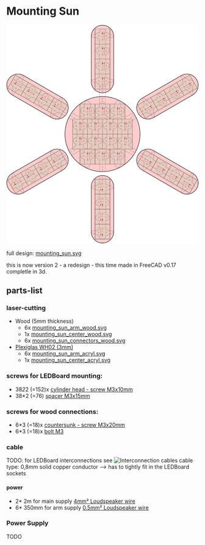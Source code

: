 <!--lint disable list-item-indent-->

# Mounting Sun

![Mounting Sun](mounting_sun/mounting_sun.svg)

full design: [mounting_sun.svg](mounting_sun/mounting_sun.step)

this is now version 2 - a redesign - this time made in FreeCAD v0.17 completle in 3d.

## parts-list

### laser-cutting
- Wood (5mm thickness)
  - 6x [mounting_sun_arm_wood.svg](mounting_sun/mounting_sun_arm_wood.svg)
  - 1x [mounting_sun_center_wood.svg](mounting_sun/mounting_sun_center_wood.svg)
  - 6x [mounting_sun_connectors_wood.svg](mounting_sun/mounting_sun_connectors_wood.svg)
- [Plexiglas WH02 (3mm)](https://www.plexiglas-shop.com/DE/de/einseitig-satiniert-d3k0ydk22v3/plexiglas-satinice-weiss-wh02-sc-1jmuadz2jyj~p.html?know=search%3AWH02)
  - 6x [mounting_sun_arm_acryl.svg](mounting_sun/mounting_sun_arm_acryl.svg)
  - 1x [mounting_sun_center_acryl.svg](mounting_sun/mounting_sun_center_acryl.svg)

### screws for LEDBoard mounting:
- 38*2*2 (=152)x [cylinder head - screw M3x10mm](https://www.wegertseder.com/ArticleDetails.aspx?ANR=2588-412)
- 38*2 (=76) [spacer M3x15mm](https://www.reichelt.de/index.html?ARTICLE=7120&GROUPID=7758&artnr=DI+15MM)

### screws for wood connections:
- 6*3 (=18)x [countersunk - screw M3x20mm](https://www.wegertseder.com/ArticleDetails.aspx?ANR=2606-242)
- 6*3 (=18)x [bolt M3](https://www.wegertseder.com/ArticleDetails.aspx?AKNUM=3991)

### cable

TODO:
for LEDBoard interconnections see ![Interconnection cables](hw/cable_length_interconnection.svg)
cable type: 0,8mm solid copper conductor --> has to tightly fit in the LEDBoard sockets

#### power
- 2* 2m for main supply [4mm² Loudspeaker wire](https://www.reichelt.de/index.html?ARTICLE=9887&GROUPID=5034&artnr=LAT+400-5)
- 6* 350mm for arm supply [0.5mm² Loudspeaker wire](https://www.reichelt.de/index.html?ARTICLE=74777&GROUPID=5034&artnr=LAW+205-10)

### Power Supply
TODO

